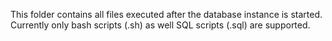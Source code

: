 This folder contains all files executed after the database instance is started. Currently only bash scripts (.sh) as well SQL scripts (.sql) are supported. 
